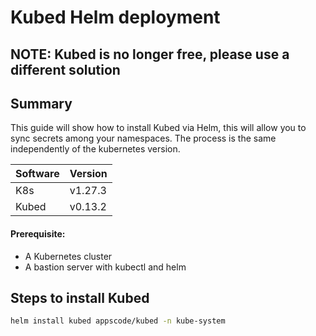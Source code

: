 # Kubed Helm deployment

## NOTE: Kubed is no longer free, please use a different solution

## Summary
This guide will show how to install Kubed via Helm, this will allow you to sync secrets among your namespaces. The process is the same independently of the kubernetes version.

| Software | Version |
| ------ | ------ |
| K8s | v1.27.3 |
| Kubed | v0.13.2 |

#### Prerequisite:
- A Kubernetes cluster
- A bastion server with kubectl and helm

## Steps to install Kubed

```sh
helm install kubed appscode/kubed -n kube-system
```

